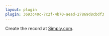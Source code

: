 ```yaml
---
layout: plugin
plugin: 3693c40c-7c2f-4b70-aead-27869d8cbdf3
---
```

Create the record at [Simply.com](https://www.simply.com/).